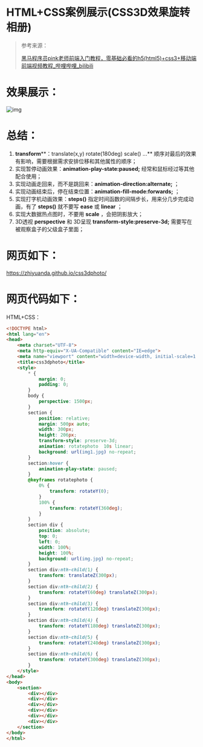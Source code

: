 # HTML+CSS案例展示(CSS3D效果旋转相册)
>  参考来源：
>
> [黑马程序员pink老师前端入门教程，零基础必看的h5(html5)+css3+移动端前端视频教程_哔哩哔哩_bilibili](https://www.bilibili.com/video/BV14J4114768?p=390&spm_id_from=pageDriver)

# 效果展示：

![img](https://img-blog.csdnimg.cn/44981bc1e2994ec5831ac02c1f83e9be.gif)

# 总结：

1. **transform****：translate(x,y) rotate(180deg) scale() ...** 顺序对最后的效果有影响，需要根据需求安排位移和其他属性的顺序；
2. 实现暂停动画效果：**animation-play-state:paused;** 经常和鼠标经过等其他配合使用；
3. 实现动画走回来，而不是跳回来：**animation-direction:alternate;** ；
4. 实现动画结束后，停在结束位置：**animation-fill-mode:forwards;** ；
5. 实现打字机动画效果：**steps()** 指定时间函数的间隔步长，用来分几步完成动画，有了 **steps()** 就不要写 **ease** 或 **linear** ；
6. 实现大数据热点图时，不要用 **scale** ，会把阴影放大；
7. 3D透视 **perspective** 和 3D呈现 **transform-style:preserve-3d;** 需要写在被观察盒子的父级盒子里面；

# 网页如下：

https://zhiyuanda.github.io/css3dphoto/

# 网页代码如下：

HTML+CSS：

```html
<!DOCTYPE html>
<html lang="en">
<head>
    <meta charset="UTF-8">
    <meta http-equiv="X-UA-Compatible" content="IE=edge">
    <meta name="viewport" content="width=device-width, initial-scale=1.0">
    <title>css3dphoto</title>
    <style>
        * {
            margin: 0;
            padding: 0;
        }
        body {
            perspective: 1500px;
        }
        section {
            position: relative;
            margin: 500px auto;
            width: 300px;
            height: 206px;
            transform-style: preserve-3d;
            animation: rotatephoto  10s linear;
            background: url(img1.jpg) no-repeat;
        }
        section:hover {
            animation-play-state: paused;
        }
        @keyframes rotatephoto {
            0% {
                transform: rotateY(0);
            }
            100% {
                transform: rotateY(360deg);
            }
        }
        section div {
            position: absolute;
            top: 0;
            left: 0;
            width: 100%;
            height: 100%;
            background: url(img.jpg) no-repeat;
        }
        section div:nth-child(1) {
            transform: translateZ(300px);
        }
        section div:nth-child(2) {
            transform: rotateY(60deg) translateZ(300px);
        }
        section div:nth-child(3) {
            transform: rotateY(120deg) translateZ(300px);
        }
        section div:nth-child(4) {
            transform: rotateY(180deg) translateZ(300px);
        }
        section div:nth-child(5) {
            transform: rotateY(240deg) translateZ(300px);
        }
        section div:nth-child(6) {
            transform: rotateY(300deg) translateZ(300px);
        }
    </style>
</head>
<body>
    <section>
        <div></div>
        <div></div>
        <div></div>
        <div></div>
        <div></div>
        <div></div>
    </section>
</body>
</html>
```



